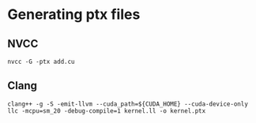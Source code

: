 # Generating ptx files
## NVCC
```
nvcc -G -ptx add.cu
```

## Clang
```
clang++ -g -S -emit-llvm --cuda_path=${CUDA_HOME} --cuda-device-only
llc -mcpu=sm_20 -debug-compile=1 kernel.ll -o kernel.ptx
```

